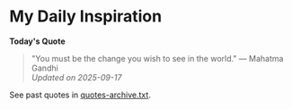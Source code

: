 # My Daily Inspiration

**Today's Quote**  
> "You must be the change you wish to see in the world." — Mahatma Gandhi  
*Updated on 2025-09-17*

See past quotes in [quotes-archive.txt](quotes-archive.txt).